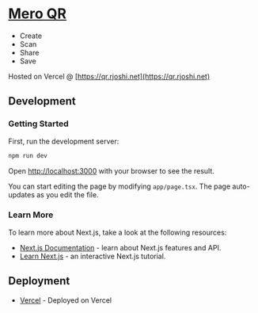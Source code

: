 # [Mero QR](https://qr.rjoshi.net)

- Create
- Scan
- Share
- Save

Hosted on Vercel @ [https://qr.rjoshi.net](https://qr.rjoshi.net)

## Development

### Getting Started

First, run the development server:

```bash
npm run dev
```

Open [http://localhost:3000](http://localhost:3000) with your browser to see the result.

You can start editing the page by modifying `app/page.tsx`. The page auto-updates as you edit the file.

### Learn More

To learn more about Next.js, take a look at the following resources:

- [Next.js Documentation](https://nextjs.org/docs) - learn about Next.js features and API.
- [Learn Next.js](https://nextjs.org/learn) - an interactive Next.js tutorial.

## Deployment
- [Vercel](https://vercel.com) - Deployed on Vercel

